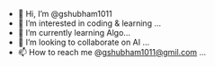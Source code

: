 - 👋 Hi, I’m @gshubham1011
- 👀 I’m interested in coding & learning ...
- 🌱 I’m currently learning Algo...
- 💞️ I’m looking to collaborate on AI ...
- 📫 How to reach me @gshubham1011@gmil.com ...

<!---
gshubham1011/gshubham1011 is a ✨ special ✨ repository because its `README.md` (this file) appears on your GitHub profile.
You can click the Preview link to take a look at your changes.
--->
